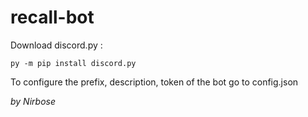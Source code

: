 # recall-bot
Download discord.py :
```
py -m pip install discord.py
```

To configure the prefix, description, token of the bot go to config.json


*by Nirbose*
